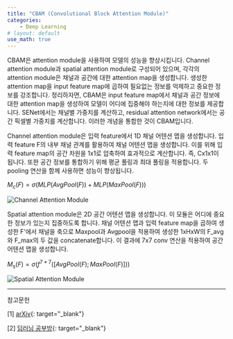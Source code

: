 ```yaml
---
title: "CBAM (Convolutional Block Attention Module)"
categories:
    - Deep Learning
# layout: default
use_math: true
---
```

CBAM은 attention module을 사용하여 모델의 성능을 향상시킵니다. Channel attention module과 spatial attention module로 구성되어 있으며, 각각의 attention module은 채널과 공간에 대한 attention map을 생성합니다. 생성한 attention map을 input feature map에 곱하여 필요없는 정보를 억제하고 중요한 정보를 강조합니다. 정리하자면, CBAM은 input feature map에서 채널과 공간 정보에 대한 attention map을 생성하여 모델이 어디에 집중해야 하는지에 대한 정보를 제공합니다. SENet에서는 채널별 가중치를 계산하고, residual attention network에서는 공간 픽셀별 가중치를 계산합니다. 이러한 개념을 통합한 것이 CBAM입니다.

Channel attention module은 입력 feature에서 1D 채널 어텐션 맵을 생성합니다. 입력 feature F의 내부 채널 관계를 활용하여 채널 어텐션 맵을 생성합니다. 이를 위해 입력 feature map의 공간 차원을 1x1로 압축하여 효과적으로 계산합니다. 즉, Cx1x1이 됩니다. 또한 공간 정보를 통합하기 위해 평균 풀링과 최대 풀링을 적용합니다. 두 pooling 연산을 함께 사용하면 성능이 향상됩니다.

$M_c(F)=\sigma(MLP(AvgPool(F))+MLP(MaxPool(F)))$

![Channel Attention Module](https://github.com/developerTae/developerTae.github.io/assets/46318721/2827c67d-850d-4d47-9815-36946286a12f)

Spatial attention module은 2D 공간 어텐션 맵을 생성합니다. 이 모듈은 어디에 중요한 정보가 있는지 집중하도록 합니다. 채널 어텐션 맵과 입력 feature map을 곱하여 생성한 F'에서 채널을 축으로 Maxpool과 Avgpool을 적용하여 생성한 1xHxW의 F_avg와 F_max의 두 값을 concatenate합니다. 이 결과에 7x7 conv 연산을 적용하여 공간 어텐션 맵을 생성합니다.

$M_s(F)=\sigma(f^{7*7}([AvgPool(F);MaxPool(F)]))$

![Spatial Attention Module](https://github.com/developerTae/developerTae.github.io/assets/46318721/f8a50cfe-19dc-4b17-b386-78d988ea8fc1)

---

참고문헌

[1] [arXiv](https://arxiv.org/abs/1807.06521){: target="_blank"}

[2] [딥러닝 공부방](https://deep-learning-study.tistory.com/666){: target="_blank"}